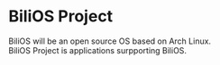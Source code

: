 # BiliOS Project

BiliOS will be an open source OS based on Arch Linux.  
BiliOS Project is applications surpporting BiliOS.
